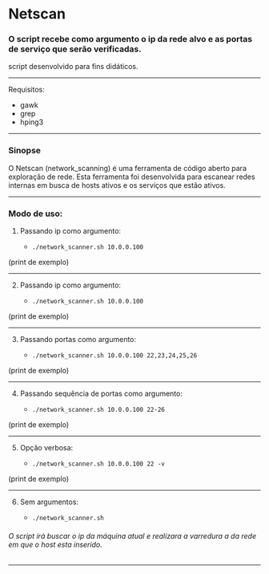 # Netscan

### O script recebe como argumento o ip da rede alvo e as portas de serviço que serão verificadas. 
script desenvolvido para fins didáticos. 

---

Requisitos:

 * gawk 
 * grep
 * hping3
---
### Sinopse


O Netscan (network_scanning) é uma ferramenta de código aberto para exploração de rede. Esta ferramenta foi desenvolvida para escanear redes internas em busca de hosts ativos e os serviços que estão ativos.

---
### Modo de uso:

1) Passando ip como argumento:

   * `./network_scanner.sh 10.0.0.100`

(print de exemplo)

---

2) Passando ip como argumento:

   * `./network_scanner.sh 10.0.0.100`

(print de exemplo)

---

3) Passando portas como argumento:

   * `./network_scanner.sh 10.0.0.100 22,23,24,25,26`

(print de exemplo)

---
4) Passando sequência de portas como argumento:

    * `./network_scanner.sh 10.0.0.100 22-26`

(print de exemplo)

---
5) Opção verbosa:

    * `./network_scanner.sh 10.0.0.100 22 -v`

(print de exemplo)

---
6) Sem argumentos:

    * `./network_scanner.sh`
###### O script irá buscar o ip da máquina atual e realizara a varredura a da rede em que o host esta inserido.
---